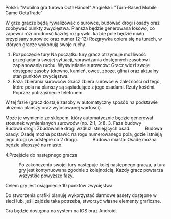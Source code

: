 Polski: "Mobilna gra turowa OctaHandel"
Angielski: "Turn-Based Mobile Game OctaTrade"



W grze gracze będą rywalizować o surowce, budować drogi i osady oraz zdobywać punkty zwycięstwa.
Plansza będzie generowana losowo, co zapewni różnorodność każdej rozgrywki. każde pole będzie miało przypisany surowiec oraz numer (2-12)
Rozgrywka opiera się na turach, w których gracze wykonują swoje ruchy.

1. Rozpoczęcie tury
Na początku tury gracz otrzymuje możliwość przeglądania swojej sytuacji, sprawdzania dostępnych zasobów i zaplanowania ruchu.
Wyświetlanie surowców: Gracz widzi swoje dostępne zasoby (drewno, kamień, owce, zboże, glina) oraz aktualny stan punktów zwycięstwa.
2. Faza zbierania surowców
Gracz zbiera surowce w zależności od tego, które pola na planszy są sąsiadujące z jego osadami.
Rzuty kośćmi. Poprzez potrząśnięcie telefonem.

W tej fazie (gracz dostaje zasoby w automatyczny sposób na podstawie ułożenia planszy oraz wylosowanej wartości).

Może je wymienić ze sklepem, który automatycznie będzie generował stosunek wymienianych surowców (np. 2:1, 3:1).
3. Faza budowy
      Budowa drogi: Zbudowanie drogi wzdłuż istniejących osad.
      Budowa osady: Osadę można postawić na rogu numerowanego pola, gdzie istnieją jego drogi (w odstępie co 2 drogi).
      Budowa miasta: Osadę można będzie ulepszyć na miasto.

4.Przejście do następnego gracza

      Po zakończeniu swojej tury następuje kolej następnego gracza, a tura       gry jest kontynuowana zgodnie z kolejnością. Każdy gracz powtarza       wszystkie powyższe fazy.

Celem gry jest osiągnięcie 10 punktów zwycięstwa.


Do stworzenia grafiki planuję wykorzystać darmowe assety dostępne w sieci lub, jeśli zajdzie taka potrzeba, stworzyć własne elementy graficzne.

Gra będzie dostępna na system na IOS oraz Android.
